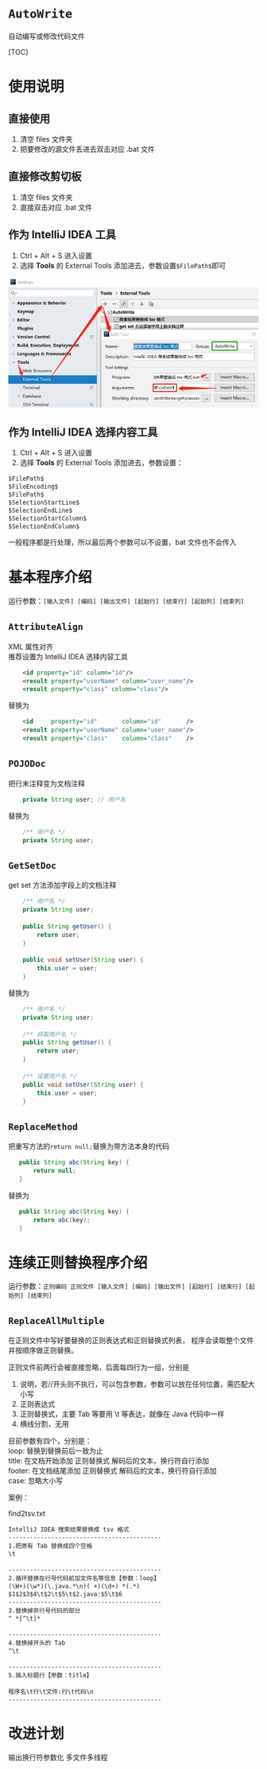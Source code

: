 # `AutoWrite`
自动编写或修改代码文件

[TOC]


# 使用说明

## 直接使用
1. 清空 files 文件夹
2. 把要修改的源文件丢进去双击对应 .bat 文件

## 直接修改剪切板
1. 清空 files 文件夹
2. 直接双击对应 .bat 文件

## 作为 IntelliJ IDEA 工具
1. Ctrl + Alt + S 进入设置
2. 选择 **Tools** 的 External Tools 添加进去，参数设置`$FilePath$`即可

![](img/IntelliJ%20IDEA%20External%20Tools.jpg)

## 作为 IntelliJ IDEA 选择内容工具
1. Ctrl + Alt + S 进入设置
2. 选择 **Tools** 的 External Tools 添加进去，参数设置：
```
$FilePath$
$FileEncoding$
$FilePath$
$SelectionStartLine$
$SelectionEndLine$
$SelectionStartColumn$
$SelectionEndColumn$
```
一般程序都是行处理，所以最后两个参数可以不设置，bat 文件也不会传入


# 基本程序介绍
运行参数：`[输入文件] [编码] [输出文件] [起始行] [结束行] [起始列] [结束列]`

## `AttributeAlign`
XML 属性对齐  
推荐设置为 IntelliJ IDEA 选择内容工具
```xml
    <id property="id" column="id"/>
    <result property="userName" column="user_name"/>
    <result property="class" column="class"/>
```
替换为
```xml
    <id     property="id"       column="id"       />
    <result property="userName" column="user_name"/>
    <result property="class"    column="class"    />
```

## `POJODoc`
把行末注释变为文档注释
```java
    private String user; // 用户名
```
替换为
```java
    /** 用户名 */
    private String user;
```

## `GetSetDoc`
get set 方法添加字段上的文档注释
```java
    /** 用户名 */
    private String user;

    public String getUser() {
        return user;
    }

    public void setUser(String user) {
        this.user = user;
    }
```
替换为
```java
    /** 用户名 */
    private String user;

    /** 获取用户名 */
    public String getUser() {
        return user;
    }

    /** 设置用户名 */
    public void setUser(String user) {
        this.user = user;
    }
```


## `ReplaceMethod`
把重写方法的`return null;`替换为带方法本身的代码
```java
   public String abc(String key) {
       return null;
   }
```
替换为
```java
   public String abc(String key) {
       return abc(key);
   }
```


# 连续正则替换程序介绍
运行参数：`正则编码 正则文件 [输入文件] [编码] [输出文件] [起始行] [结束行] [起始列] [结束列]`

## `ReplaceAllMultiple`
在正则文件中写好要替换的正则表达式和正则替换式列表，
程序会读取整个文件并按顺序做正则替换。

正则文件前两行会被直接忽略，后面每四行为一组，分别是
1. 说明，若//开头则不执行，可以包含参数，参数可以放在任何位置，需匹配大小写
2. 正则表达式
3. 正则替换式，主要 Tab 等要用 \t 等表达，就像在 Java 代码中一样
4. 横线分割，无用

目前参数有四个，分别是：  
loop:   替换到替换前后一致为止  
title:  在文档开始添加 正则替换式 解码后的文本，换行符自行添加  
footer: 在文档结尾添加 正则替换式 解码后的文本，换行符自行添加  
case:   忽略大小写  

案例：

find2tsv.txt
```
IntelliJ IDEA 搜索结果替换成 tsv 格式
-------------------------------------------
1.把原有 Tab 替换成四个空格
\t

-------------------------------------------
2.循环替换在行号代码前加文件名等信息【参数：loop】
(\W+)(\w*)(\.java.*\n)( +)(\d+) *(.*)
$1$2$3$4\t$2\t$5\t$2.java:$5\t$6
-------------------------------------------
3.替换掉非行号代码的部分
^ *[^\t]*

-------------------------------------------
4.替换掉开头的 Tab
^\t

-------------------------------------------
5.插入标题行【参数：title】

程序名\t行\t文件:行\t代码\n
-------------------------------------------
```

# 改进计划
输出换行符参数化
多文件多线程